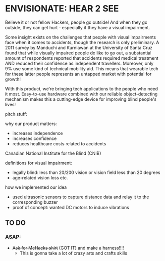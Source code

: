 # ENVISIONATE: HEAR 2 SEE

Believe it or not fellow Hackers, people go outside! And when they go outside, they can get hurt - especially if they have a visual impairment.

Some insight exists on the challenges that people with visual impairments face when it comes to accidents, though the research is only preliminary. A 2011 survey by Manduchi and Kurniawan at the University of Santa Cruz found that while visually impaired people do like to go out, a substantial amount of respondents reported that accidents required medical treatment AND reduced their confidence as independent travellers. Moreover, only 9% use some kind of technical mobility aid. This means that wearable tech for these latter people represents an untapped market with potential for growth!

With this product, we're bringing tech applications to the people who need it most. Easy-to-use hardware combined with our reliable object-detecting mechanism makes this a cutting-edge device for improving blind people's lives!

pitch stuff:

why our product matters:
- increases independence
- increases confidence
- reduces healthcare costs related to accidents

Canadian National Institute for the Blind (CNIB)


definitions for visual impairment:
- legally blind: less than 20/200 vision or vision field less than 20 degrees
- age-related vision loss etc.

how we implemented our idea
- used ultrasonic sensors to capture distance data and relay it to the corresponding buzzer
- proof of concept: wanted DC motors to induce vibrations

## TO DO

### ASAP:

- ~~Ask for McHacks shirt~~ (GOT IT) and make a harness!!!!
    - This is gonna take a lot of crazy arts and crafts skills